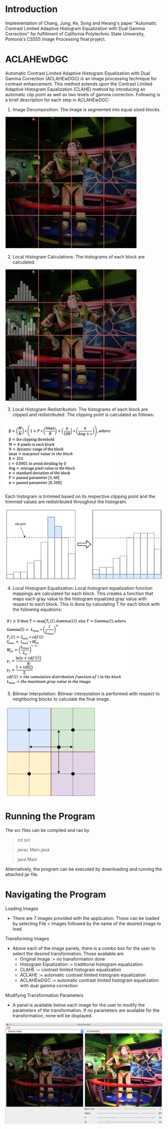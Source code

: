# Introduction 
Implementation of Chang, Jung, Ke, Song and Hwang's paper "Automatic Contrast Limited Adaptive Histogram Equalization with Dual Gamma Correction" for fulfillment of California Polytechnic State University, Pomona's CS555 Image Processing final project.

# ACLAHEwDGC
Automatic Contrast Limited Adaptive Histogram Equalization with Dual Gamma Correction (ACLAHEwDGC) is an image processing technique for contrast enhancement. This method extends upon the Contrast Limited Adaptive Histogram Equalization (CLAHE) method by introducing an automatic clip point as well as two levels of gamma correction. Following is a brief description for each step in ACLAHEwDGC:
1) Image Decomposition: The image is segmented into equal sized blocks.

![alt text](https://github.com/jrlepere/ACLAHEwDGC/blob/master/imgs/Buzz_Cut.jpg)

2) Local Histogram Calculations: The histograms of each block are calculated.

![alt text](https://github.com/jrlepere/ACLAHEwDGC/blob/master/imgs/Buzz_Cut_Histo.jpg)

3) Local Histogram Redistribution: The histograms of each block are clipped and redistributed. The clipping point is calculated as follows:

![alt text](https://github.com/jrlepere/ACLAHEwDGC/blob/master/imgs/Clipping_Calculation.png)

   Each histogram is trimmed based on its respective clipping point and the trimmed values are redistributed throughout the histogram.

![alt text](https://github.com/jrlepere/ACLAHEwDGC/blob/master/imgs/Cut_Histo.jpg)

4) Local Histogram Equalization: Local histogram equalization function mappings are calculated for each block. This creates a function that maps each gray value to the histogram equalized gray value with respect to each block. This is done by calculating T for each block with the following equations:

![alt text](https://github.com/jrlepere/ACLAHEwDGC/blob/master/imgs/Histo_Equal_Calc.png)

5) Bilinear Interpolation: Bilinear interpolation is performed with respect to neighboring blocks to calculate the final image.

![alt text](https://github.com/jrlepere/ACLAHEwDGC/blob/master/imgs/Bilinear.jpg)

# Running the Program
The src files can be compiled and ran by 

> cd src

> javac Main.java

> java Main

Alternatively, the program can be executed by downloading and running the attached jar file.

# Navigating the Program
Loading Images
- There are 7 images provided with the application. These can be loaded by selecting File > Images followed by the name of the desired image to load.

Transforming Images
- Above each of the image panels, there is a combo box for the user to select the desired transformation. Those available are 
   - Original Image := no transformation done
   - Histogram Equalization := traditional histogram equalization
   - CLAHE := contrast limited histogram equalization
   - ACLAHE := automatic contrast limited histogram equalization
   - ACLAHEwDGC := automatic contrast limited histogram equalization with dual gamma correction

Modifying Transformation Parameters
- A panel is available below each image for the user to modify the parameters of the transformation. If no parameters are available for the transformation, none will be displayed.

![alt text](https://github.com/jrlepere/ACLAHEwDGC/blob/master/imgs/ACLAHEwDGC.png)
